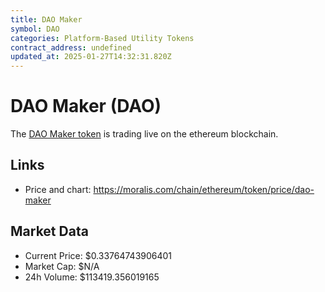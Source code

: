 ```yaml
---
title: DAO Maker
symbol: DAO
categories: Platform-Based Utility Tokens
contract_address: undefined
updated_at: 2025-01-27T14:32:31.820Z
---
```


# DAO Maker (DAO)
The [DAO Maker token](https://moralis.com/chain/ethereum/token/price/dao-maker) is trading live on the ethereum blockchain.

## Links
- Price and chart: https://moralis.com/chain/ethereum/token/price/dao-maker

## Market Data
- Current Price: $0.33764743906401
- Market Cap: $N/A
- 24h Volume: $113419.356019165
